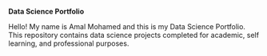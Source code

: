 **Data Science Portfolio**

Hello! My name is Amal Mohamed and this is my Data Science Portfolio. This repository contains data science projects completed for academic, self learning, and professional purposes. 
